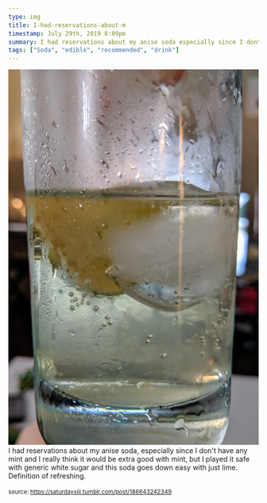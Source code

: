 ```yaml
---
type: img
title: I-had-reservations-about-m
timestamp: July 29th, 2019 8:09pm
summary: I had reservations about my anise soda especially since I dont have any mint and I really think it would be extra good with mint but I played it saf
tags: ["Soda", "edible", "recommended", "drink"]
---
```

<img src="../media/186643242349.jpg"/>
                                                                                          <div class="caption">
I had reservations about my anise soda, especially since I don't have any mint and I really think it would be extra good with mint, but I played it safe with generic white sugar and this soda goes down easy with just lime.  Definition of refreshing.
 
                                    
                
                
                
                
                                
<small>source: https://saturdayxiii.tumblr.com/post/186643242349</small>
